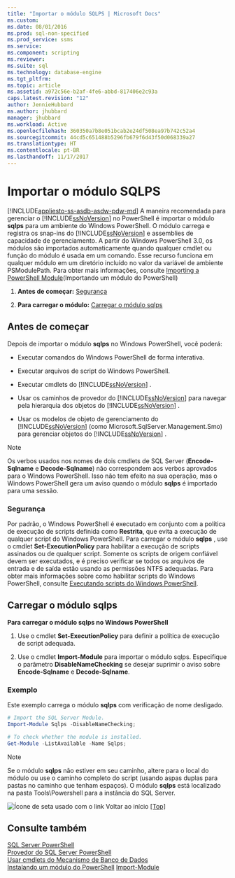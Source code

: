 ```yaml
---
title: "Importar o módulo SQLPS | Microsoft Docs"
ms.custom: 
ms.date: 08/01/2016
ms.prod: sql-non-specified
ms.prod_service: ssms
ms.service: 
ms.component: scripting
ms.reviewer: 
ms.suite: sql
ms.technology: database-engine
ms.tgt_pltfrm: 
ms.topic: article
ms.assetid: a972c56e-b2af-4fe6-abbd-817406e2c93a
caps.latest.revision: "12"
author: JennieHubbard
ms.author: jhubbard
manager: jhubbard
ms.workload: Active
ms.openlocfilehash: 360350a7b8e051bcab2e24df508ea97b742c52a4
ms.sourcegitcommit: 44cd5c651488b5296fb679f6d43f50d068339a27
ms.translationtype: HT
ms.contentlocale: pt-BR
ms.lasthandoff: 11/17/2017
---
```

# <a name="import-the-sqlps-module"></a>Importar o módulo SQLPS
[!INCLUDE[appliesto-ss-asdb-asdw-pdw-md](../../includes/appliesto-ss-asdb-asdw-pdw-md.md)] A maneira recomendada para gerenciar o [!INCLUDE[ssNoVersion](../../includes/ssnoversion-md.md)] no PowerShell é importar o módulo **sqlps** para um ambiente do Windows PowerShell. O módulo carrega e registra os snap-ins do [!INCLUDE[ssNoVersion](../../includes/ssnoversion-md.md)] e assemblies de capacidade de gerenciamento.  A partir do Windows PowerShell 3.0, os módulos são importados automaticamente quando qualquer cmdlet ou função do módulo é usada em um comando. Esse recurso funciona em qualquer módulo em um diretório incluído no valor da variável de ambiente PSModulePath.  Para obter mais informações, consulte [Importing a PowerShell Module](https://msdn.microsoft.com/library/dd878284(v=vs.85).aspx)(Importando um módulo do PowerShell)
  
1.  **Antes de começar:**  [Segurança](#Security)  
  
2.  **Para carregar o módulo:**  [Carregar o módulo sqlps](#LoadSqlps)  
  
## <a name="before-you-begin"></a>Antes de começar  
 Depois de importar o módulo **sqlps** no Windows PowerShell, você poderá:  
  
-   Executar comandos do Windows PowerShell de forma interativa.  
  
-   Executar arquivos de script do Windows PowerShell.  
  
-   Executar cmdlets do [!INCLUDE[ssNoVersion](../../includes/ssnoversion-md.md)] .  
  
-   Usar os caminhos de provedor do [!INCLUDE[ssNoVersion](../../includes/ssnoversion-md.md)] para navegar pela hierarquia dos objetos do [!INCLUDE[ssNoVersion](../../includes/ssnoversion-md.md)] .  
  
-   Usar os modelos de objeto de gerenciamento do [!INCLUDE[ssNoVersion](../../includes/ssnoversion-md.md)] (como Microsoft.SqlServer.Management.Smo) para gerenciar objetos do [!INCLUDE[ssNoVersion](../../includes/ssnoversion-md.md)] .  
  
> [!NOTE]  
>  Os verbos usados nos nomes de dois cmdlets de SQL Server (**Encode-Sqlname** e **Decode-Sqlname**) não correspondem aos verbos aprovados para o Windows PowerShell. Isso não tem efeito na sua operação, mas o Windows PowerShell gera um aviso quando o módulo **sqlps** é importado para uma sessão.  
  
###  <a name="Security"></a> Segurança  
 Por padrão, o Windows PowerShell é executado em conjunto com a política de execução de scripts definida como **Restrita**, que evita a execução de qualquer script do Windows PowerShell. Para carregar o módulo **sqlps** , use o cmdlet **Set-ExecutionPolicy** para habilitar a execução de scripts assinados ou de qualquer script. Somente os scripts de origem confiável devem ser executados, e é preciso verificar se todos os arquivos de entrada e de saída estão usando as permissões NTFS adequadas. Para obter mais informações sobre como habilitar scripts do Windows PowerShell, consulte [Executando scripts do Windows PowerShell](http://www.microsoft.com/technet/scriptcenter/topics/winpsh/manual/run.mspx).  
  
##  <a name="LoadSqlps"></a> Carregar o módulo sqlps  
 **Para carregar o módulo sqlps no Windows PowerShell**  
  
1.  Use o cmdlet **Set-ExecutionPolicy** para definir a política de execução de script adequada.  
  
2.  Use o cmdlet **Import-Module** para importar o módulo sqlps. Especifique o parâmetro **DisableNameChecking** se desejar suprimir o aviso sobre **Encode-Sqlname** e **Decode-Sqlname**.  
  
### <a name="example"></a>Exemplo  
 Este exemplo carrega o módulo **sqlps** com verificação de nome desligado.  
  
```powershell 
# Import the SQL Server Module.    
Import-Module Sqlps -DisableNameChecking;

# To check whether the module is installed.
Get-Module -ListAvailable -Name Sqlps;
```  
  
> [!NOTE]  
>  Se o módulo **sqlps** não estiver em seu caminho, altere para o local do módulo ou use o caminho completo do script (usando aspas duplas para pastas no caminho que tenham espaços). O módulo **sqlps** está localizado na pasta Tools\Powershell para a instância do SQL Server.  
  
 ![Ícone de seta usado com o link Voltar ao início](../../analysis-services/instances/media/uparrow16x16.gif "Ícone de seta usado com o link Voltar ao início") [&#91;Top&#93;]()  
  
## <a name="see-also"></a>Consulte também  
 [SQL Server PowerShell](../../relational-databases/scripting/sql-server-powershell.md)   
 [Provedor do SQL Server PowerShell](../../relational-databases/scripting/sql-server-powershell-provider.md)   
 [Usar cmdlets do Mecanismo de Banco de Dados](../../relational-databases/scripting/use-the-database-engine-cmdlets.md)  
 [Instalando um módulo do PowerShell](https://msdn.microsoft.com/library/dd878350(v=vs.85).aspx)  
 [Import-Module](https://technet.microsoft.com/library/hh849725.aspx)
  
  
